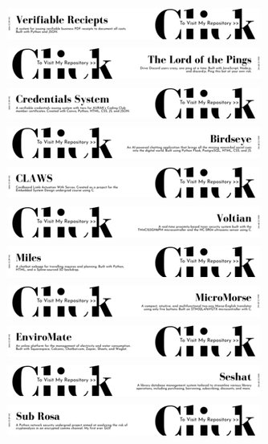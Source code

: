 [![](Projects/VerifiableReceipts.png)]()

[![](Projects/TheLordofthePings.png)](https://github.com/Nour-MK/The-Lord-of-the-Pings)

[![](Projects/CredentialsSystem.png)](https://github.com/AURAK-Coding-Club/Club-Credentials)

[![](Projects/Birdseye.png)]()

[![](Projects/CLAWS.png)](https://github.com/MONO-1223/AURAK-CENG431-CLAWS)

[![](Projects/Voltian.png)](https://github.com/MONO-1223/AURAK-CENG432-Voltian)

[![](Projects/Miles.png)](https://github.com/Nour-MK/AURAK-CSCI-499-Miles)

[![](Projects/MicroMorse.png)](https://github.com/MONO-1223/AURAK-CENG315-MicroMorse)

[![](Projects/EnviroMate.png)]()

[![](Projects/Seshat.png)]()

[![](Projects/SubRosa.png)]()
